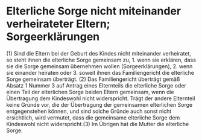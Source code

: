 # Elterliche Sorge nicht miteinander verheirateter Eltern; Sorgeerklärungen

(1) Sind die Eltern bei der Geburt des Kindes nicht miteinander verheiratet, so steht ihnen die elterliche Sorge gemeinsam zu,  1.
 wenn sie erklären, dass sie die Sorge gemeinsam übernehmen wollen (Sorgeerklärungen),
 2.
 wenn sie einander heiraten oder
 3.
 soweit ihnen das Familiengericht die elterliche Sorge gemeinsam überträgt.
(2) Das Familiengericht überträgt gemäß Absatz 1 Nummer 3 auf Antrag eines Elternteils die elterliche Sorge oder einen Teil der elterlichen Sorge beiden Eltern gemeinsam, wenn die Übertragung dem Kindeswohl nicht widerspricht. Trägt der andere Elternteil keine Gründe vor, die der Übertragung der gemeinsamen elterlichen Sorge entgegenstehen können, und sind solche Gründe auch sonst nicht ersichtlich, wird vermutet, dass die gemeinsame elterliche Sorge dem Kindeswohl nicht widerspricht.(3) Im Übrigen hat die Mutter die elterliche Sorge. 

